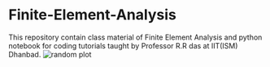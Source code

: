 # Finite-Element-Analysis
This repository contain class material of Finite Element Analysis and python notebook for coding tutorials taught by Professor R.R das at IIT(ISM) Dhanbad.
![random plot](https://user-images.githubusercontent.com/67187927/131432794-041fbca4-813c-4d13-81ca-c2c9d3604e4d.PNG)

